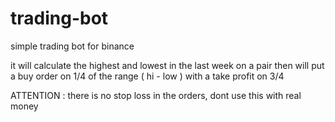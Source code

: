 # trading-bot

simple trading bot for binance

it will calculate the highest and lowest in the last week on a pair 
then will put a buy order on 1/4 of the range ( hi - low ) with a take profit on 3/4

ATTENTION :
there is no stop loss in the orders, dont use this with real money
